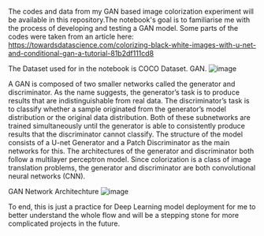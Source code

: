 The codes and data from my GAN based image colorization experiment will be available in this repository.The notebook's goal is to familiarise me with the process of developing and testing a GAN model. Some parts of the  codes were taken from an article here: https://towardsdatascience.com/colorizing-black-white-images-with-u-net-and-conditional-gan-a-tutorial-81b2df111cd8



The Dataset used for in the notebook is COCO Dataset. GAN. 
![image](https://user-images.githubusercontent.com/81349041/176591733-5d31e583-f0a5-415e-9e2c-88fbe87bbce0.png)

A GAN is composed of two smaller networks called the generator and discriminator. As the name suggests, the generator’s task is to produce results that are indistinguishable from real data. The discriminator’s task is to classify whether a sample originated from the generator’s model distribution or the original data distribution. Both of these subnetworks are trained simultaneously until the generator is able to consistently produce results that the discriminator cannot classify.
The structure of the model consists of a U-net Generator and a Patch Discriminator as the main networks for this. 
The architectures of the generator and discriminator both follow a multilayer perceptron model. Since colorization is a class of image translation problems, the generator and discriminator are both convolutional neural networks (CNN).

GAN Network Architechture
![image](https://user-images.githubusercontent.com/81349041/176592086-b68c6c0e-05bb-4693-9f48-3158437bd0ed.png)


To end, this is just a practice for Deep Learning model deployment for me to better understand the whole flow and will be a stepping stone for more complicated projects in the future.
